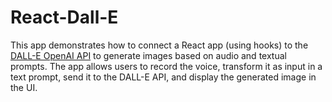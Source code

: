 # React-Dall-E

This app demonstrates how to connect a React app (using hooks) to the [DALL-E OpenAI API](https://platform.openai.com/docs/guides/images/introduction) to generate images based on audio and textual prompts. The app allows users to record the voice, transform it as input in a text prompt, send it to the DALL-E API, and display the generated image in the UI.
